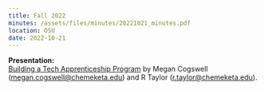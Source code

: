 ```yaml
---
title: Fall 2022
minutes: /assets/files/minutes/20221021_minutes.pdf
location: OSU
date: 2022-10-21
---
```


**Presentation:**  
[Building a Tech Apprenticeship Program](/assets/files/2022/Tech_Apprenticeship.pdf)
by Megan Cogswell (megan.cogswell@chemeketa.edu) and R Taylor (r.taylor@chemeketa.edu).
